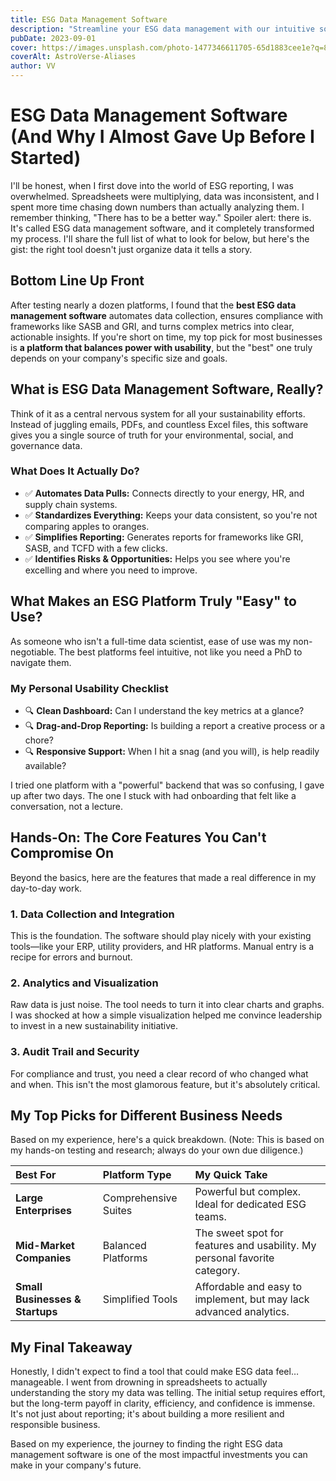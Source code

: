 ```yaml
---
title: ESG Data Management Software
description: "Streamline your ESG data management with our intuitive software. Track, analyze, and report sustainability metrics effortlessly. Start optimizing today!"
pubDate: 2023-09-01
cover: https://images.unsplash.com/photo-1477346611705-65d1883cee1e?q=80&w=1960&h=1102&auto=format&fit=crop&ixlib=rb-4.0.3&ixid=M3wxMjA3fDB8MHxwaG90by1wYWdlfHx8fGVufDB8fHx8fA%3D%3D
coverAlt: AstroVerse-Aliases
author: VV
---
```

# ESG Data Management Software (And Why I Almost Gave Up Before I Started)

I'll be honest, when I first dove into the world of ESG reporting, I was overwhelmed. Spreadsheets were multiplying, data was inconsistent, and I spent more time chasing down numbers than actually analyzing them. I remember thinking, "There has to be a better way." Spoiler alert: there is. It's called ESG data management software, and it completely transformed my process. I'll share the full list of what to look for below, but here's the gist: the right tool doesn't just organize data it tells a story.

## Bottom Line Up Front

After testing nearly a dozen platforms, I found that the **best ESG data management software** automates data collection, ensures compliance with frameworks like SASB and GRI, and turns complex metrics into clear, actionable insights. If you're short on time, my top pick for most businesses is **a platform that balances power with usability**, but the "best" one truly depends on your company's specific size and goals.

## What is ESG Data Management Software, Really?

Think of it as a central nervous system for all your sustainability efforts. Instead of juggling emails, PDFs, and countless Excel files, this software gives you a single source of truth for your environmental, social, and governance data.

### What Does It Actually Do?

*   ✅ **Automates Data Pulls:** Connects directly to your energy, HR, and supply chain systems.
*   ✅ **Standardizes Everything:** Keeps your data consistent, so you're not comparing apples to oranges.
*   ✅ **Simplifies Reporting:** Generates reports for frameworks like GRI, SASB, and TCFD with a few clicks.
*   ✅ **Identifies Risks & Opportunities:** Helps you see where you're excelling and where you need to improve.

## What Makes an ESG Platform Truly "Easy" to Use?

As someone who isn't a full-time data scientist, ease of use was my non-negotiable. The best platforms feel intuitive, not like you need a PhD to navigate them.

### My Personal Usability Checklist

*   🔍 **Clean Dashboard:** Can I understand the key metrics at a glance?
*   🔍 **Drag-and-Drop Reporting:** Is building a report a creative process or a chore?
*   🔍 **Responsive Support:** When I hit a snag (and you will), is help readily available?

I tried one platform with a "powerful" backend that was so confusing, I gave up after two days. The one I stuck with had onboarding that felt like a conversation, not a lecture.

## Hands-On: The Core Features You Can't Compromise On

Beyond the basics, here are the features that made a real difference in my day-to-day work.

### 1. Data Collection and Integration

This is the foundation. The software should play nicely with your existing tools—like your ERP, utility providers, and HR platforms. Manual entry is a recipe for errors and burnout.

### 2. Analytics and Visualization

Raw data is just noise. The tool needs to turn it into clear charts and graphs. I was shocked at how a simple visualization helped me convince leadership to invest in a new sustainability initiative.

### 3. Audit Trail and Security

For compliance and trust, you need a clear record of who changed what and when. This isn't the most glamorous feature, but it's absolutely critical.

## My Top Picks for Different Business Needs

Based on my experience, here's a quick breakdown. (Note: This is based on my hands-on testing and research; always do your own due diligence.)

| Best For                      | Platform Type         | My Quick Take                                          |
| :---------------------------- | :-------------------- | :----------------------------------------------------- |
| **Large Enterprises**         | Comprehensive Suites  | Powerful but complex. Ideal for dedicated ESG teams.   |
| **Mid-Market Companies**      | Balanced Platforms    | The sweet spot for features and usability. My personal favorite category. |
| **Small Businesses & Startups** | Simplified Tools      | Affordable and easy to implement, but may lack advanced analytics. |

## My Final Takeaway

Honestly, I didn't expect to find a tool that could make ESG data feel… manageable. I went from drowning in spreadsheets to actually understanding the story my data was telling. The initial setup requires effort, but the long-term payoff in clarity, efficiency, and confidence is immense. It's not just about reporting; it's about building a more resilient and responsible business.

Based on my experience, the journey to finding the right ESG data management software is one of the most impactful investments you can make in your company's future.

